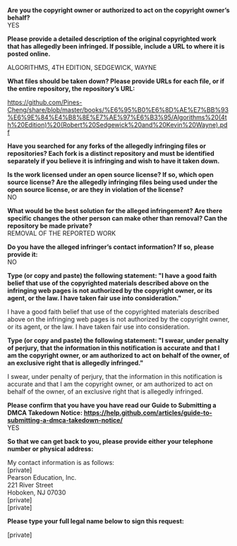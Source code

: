 **Are you the copyright owner or authorized to act on the copyright owner’s behalf?**  
YES     
   
**Please provide a detailed description of the original copyrighted work that has allegedly been infringed. If possible, include a URL to where it is posted online.**     
   
ALGORITHMS, 4TH EDITION, SEDGEWICK, WAYNE   
   
**What files should be taken down? Please provide URLs for each file, or if the entire repository, the repository’s URL:**    
   
https://github.com/Pines-Cheng/share/blob/master/books/%E6%95%B0%E6%8D%AE%E7%BB%93%E6%9E%84%E4%B8%8E%E7%AE%97%E6%B3%95/Algorithms%20(4th%20Edition)%20(Robert%20Sedgewick%20and%20Kevin%20Wayne).pdf   
   
**Have you searched for any forks of the allegedly infringing files or repositories? Each fork is a distinct repository and must be identified separately if you believe it is infringing and wish to have it taken down.**     
   
**Is the work licensed under an open source license? If so, which open source license? Are the allegedly infringing files being used under the open source license, or are they in violation of the license?**   
NO   
   
**What would be the best solution for the alleged infringement? Are there specific changes the other person can make other than removal? Can the repository be made private?**   
REMOVAL OF THE REPORTED WORK   
   
**Do you have the alleged infringer’s contact information? If so, please provide it:**  
NO   
   
**Type (or copy and paste) the following statement: "I have a good faith belief that use of the copyrighted materials described above on the infringing web pages is not authorized by the copyright owner, or its agent, or the law. I have taken fair use into consideration."**   
   
I have a good faith belief that use of the copyrighted materials described above on the infringing web pages is not authorized by the copyright owner, or its agent, or the law. I have taken fair use into consideration.   
   
**Type (or copy and paste) the following statement: "I swear, under penalty of perjury, that the information in this notification is accurate and that I am the copyright owner, or am authorized to act on behalf of the owner, of an exclusive right that is allegedly infringed."**   
   
I swear, under penalty of perjury, that the information in this notification is accurate and that I am the copyright owner, or am authorized to act on behalf of the owner, of an exclusive right that is allegedly infringed.   
   
**Please confirm that you have you have read our Guide to Submitting a DMCA Takedown Notice: https://help.github.com/articles/guide-to-submitting-a-dmca-takedown-notice/**  
YES   
   
**So that we can get back to you, please provide either your telephone number or physical address:**   
   
My contact information is as follows:   
[private]  
Pearson Education, Inc.   
221 River Street   
Hoboken, NJ 07030   
[private]  
[private]  
   
**Please type your full legal name below to sign this request:**   
   
[private]  
